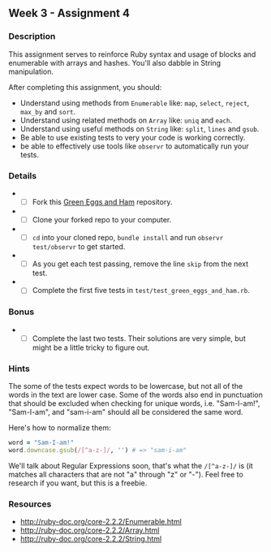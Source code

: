 ## Week 3 - Assignment 4

### Description

This assignment serves to reinforce Ruby syntax and usage of blocks and enumerable with arrays and hashes. You'll also dabble in String manipulation.

After completing this assignment, you should:

* Understand using methods from `Enumerable` like: `map`, `select`, `reject`, `max_by` and `sort`.
* Understand using related methods on `Array` like: `uniq` and `each`.
* Understand using useful methods on `String` like: `split`, `lines` and `gsub`.
* Be able to use existing tests to very your code is working correctly.
* be able to effectively use tools like `observr` to automatically run your tests.

### Details

* - [ ] Fork this [Green Eggs and Ham](https://github.com/tiy-tpa-rails-q2-2015/green_eggs_and_ham) repository.
* - [ ] Clone your forked repo to your computer.
* - [ ] `cd` into your cloned repo, `bundle install` and run `observr test/observr` to get started.
* - [ ] As you get each test passing, remove the line `skip` from the next test.
* - [ ] Complete the first five tests in `test/test_green_eggs_and_ham.rb`.

### Bonus

* - [ ] Complete the last two tests. Their solutions are very simple, but might be a little tricky to figure out.

### Hints

The some of the tests expect words to be lowercase, but not all of the words in the text are lower case. Some of the words also end in punctuation that should be excluded when checking for unique words, i.e. "Sam-I-am!", "Sam-I-am", and "sam-i-am" should all be considered the same word.

Here's how to normalize them:

```ruby
word = "Sam-I-am!"
word.downcase.gsub(/[^a-z-]/, '') # => "sam-i-am"
```

We'll talk about Regular Expressions soon, that's what the `/[^a-z-]/` is (it matches all characters that are not "a" through "z" or "-"). Feel free to research if you want, but this is a freebie.

### Resources

* http://ruby-doc.org/core-2.2.2/Enumerable.html
* http://ruby-doc.org/core-2.2.2/Array.html
* http://ruby-doc.org/core-2.2.2/String.html
